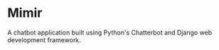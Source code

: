 # Mimir
A chatbot application built using Python's Chatterbot and Django web development framework.
